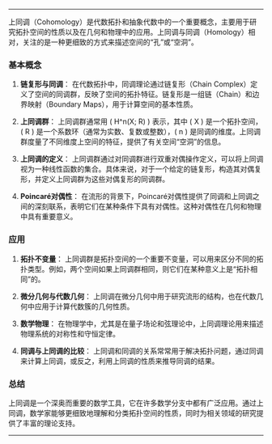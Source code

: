 
---

上同调（Cohomology）是代数拓扑和抽象代数中的一个重要概念，主要用于研究拓扑空间的性质以及在几何和物理中的应用。上同调与同调（Homology）相对，关注的是一种更细致的方式来描述空间的“孔”或“空洞”。

### 基本概念

1. **链复形与同调**：
   在代数拓扑中，同调理论通过链复形（Chain Complex）定义了空间的同调群，反映了空间的拓扑特征。链复形是一组链（Chain）和边界映射（Boundary Maps），用于计算空间的基本性质。

2. **上同调群**：
   上同调群通常用 \( H^n(X; R) \) 表示，其中 \( X \) 是一个拓扑空间，\( R \) 是一个系数环（通常为实数、复数或整数），\( n \) 是同调的维度。上同调群度量了不同维度上空间的特征，提供了有关空间“空洞”的信息。

3. **上同调的定义**：
   上同调群通过对同调群进行双重对偶操作定义，可以将上同调视为一种线性函数的集合。具体来说，对于一个给定的链复形，构造其对偶复形，并定义上同调群为这些对偶复形的同调群。

4. **Poincaré对偶性**：
   在流形的背景下，Poincaré对偶性提供了同调和上同调之间的深刻联系，表明它们在某种条件下具有对偶性。这种对偶性在几何和物理中具有重要意义。

### 应用

1. **拓扑不变量**：
   上同调群是拓扑空间的一个重要不变量，可以用来区分不同的拓扑类型。例如，两个空间如果上同调群相同，则它们在某种意义上是“拓扑相同”的。

2. **微分几何与代数几何**：
   上同调在微分几何中用于研究流形的结构，也在代数几何中应用于计算代数簇的几何性质。

3. **数学物理**：
   在物理学中，尤其是在量子场论和弦理论中，上同调理论用来描述物理系统的对称性和守恒定律。

4. **同调与上同调的比较**：
   上同调和同调的关系常常用于解决拓扑问题，通过同调来计算上同调，或反之，利用上同调的性质来推导同调的结果。

### 总结

上同调是一个深奥而重要的数学工具，它在许多数学分支中都有广泛应用。通过上同调，数学家能够更细致地理解和分类拓扑空间的性质，同时为相关领域的研究提供了丰富的理论支持。

---



